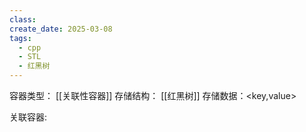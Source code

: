 ```yaml
---
class: 
create_date: 2025-03-08
tags:
  - cpp
  - STL
  - 红黑树
---
```


容器类型： [[关联性容器]]
存储结构： [[红黑树]]
存储数据：<key,value>

关联容器: 

